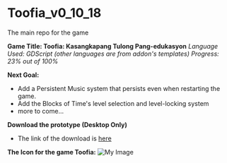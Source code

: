 # Toofia_v0_10_18
 The main repo for the game

**Game Title: Toofia: Kasangkapang Tulong Pang-edukasyon**
*Language Used: GDScript (other languages are from addon's templates)*
*Progress: 23% out of 100%*

**Next Goal:**
- Add a Persistent Music system that persists even when restarting the game.
- Add the Blocks of Time's level selection and level-locking system
- more to come... 

**Download the prototype (Desktop Only)**
- The link of the download is [here](https://www.mediafire.com/file/xssqrq791901q3s/ToofiaV1.0.10_18.exe/file)

**The Icon for the game Toofia:**
![My Image](Assets/Icons/win7_launcher.png)
